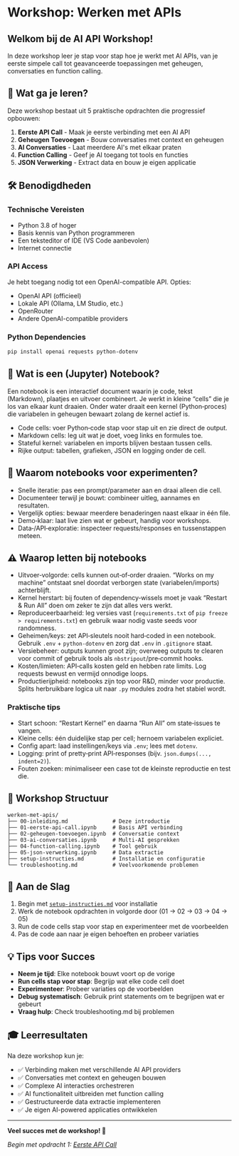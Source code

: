 # Workshop: Werken met APIs

## Welkom bij de AI API Workshop!

In deze workshop leer je stap voor stap hoe je werkt met AI APIs, van je eerste simpele call tot geavanceerde toepassingen met geheugen, conversaties en function calling.

## 🎯 Wat ga je leren?

Deze workshop bestaat uit 5 praktische opdrachten die progressief opbouwen:

1. **Eerste API Call** - Maak je eerste verbinding met een AI API
2. **Geheugen Toevoegen** - Bouw conversaties met context en geheugen
3. **AI Conversaties** - Laat meerdere AI's met elkaar praten
4. **Function Calling** - Geef je AI toegang tot tools en functies
5. **JSON Verwerking** - Extract data en bouw je eigen applicatie

## 🛠️ Benodigdheden

### Technische Vereisten
- Python 3.8 of hoger
- Basis kennis van Python programmeren
- Een teksteditor of IDE (VS Code aanbevolen)
- Internet connectie

### API Access
Je hebt toegang nodig tot een OpenAI-compatible API. Opties:
- OpenAI API (officieel)
- Lokale API (Ollama, LM Studio, etc.)
- OpenRouter
- Andere OpenAI-compatible providers

### Python Dependencies
```bash
pip install openai requests python-dotenv
```

## 📓 Wat is een (Jupyter) Notebook?

Een notebook is een interactief document waarin je code, tekst (Markdown), plaatjes en uitvoer combineert. Je werkt in kleine “cells” die je los van elkaar kunt draaien. Onder water draait een kernel (Python‑proces) die variabelen in geheugen bewaart zolang de kernel actief is.

- Code cells: voer Python‑code stap voor stap uit en zie direct de output.
- Markdown cells: leg uit wat je doet, voeg links en formules toe.
- Stateful kernel: variabelen en imports blijven bestaan tussen cells.
- Rijke output: tabellen, grafieken, JSON en logging onder de cell.

## 🧪 Waarom notebooks voor experimenten?

- Snelle iteratie: pas een prompt/parameter aan en draai alleen die cell.
- Documenteer terwijl je bouwt: combineer uitleg, aannames en resultaten.
- Vergelijk opties: bewaar meerdere benaderingen naast elkaar in één file.
- Demo‑klaar: laat live zien wat er gebeurt, handig voor workshops.
- Data‑/API‑exploratie: inspecteer requests/responses en tussenstappen meteen.

## ⚠️ Waarop letten bij notebooks

- Uitvoer‑volgorde: cells kunnen out‑of‑order draaien. “Works on my machine” ontstaat snel doordat verborgen state (variabelen/imports) achterblijft.
- Kernel herstart: bij fouten of dependency‑wissels moet je vaak “Restart & Run All” doen om zeker te zijn dat alles vers werkt.
- Reproduceerbaarheid: leg versies vast (`requirements.txt` of `pip freeze > requirements.txt`) en gebruik waar nodig vaste seeds voor randomness.
- Geheimen/keys: zet API‑sleutels nooit hard‑coded in een notebook. Gebruik `.env` + `python-dotenv` en zorg dat `.env` in `.gitignore` staat.
- Versiebeheer: outputs kunnen groot zijn; overweeg outputs te clearen voor commit of gebruik tools als `nbstripout`/pre‑commit hooks.
- Kosten/limieten: API‑calls kosten geld en hebben rate limits. Log requests bewust en vermijd onnodige loops.
- Productierijpheid: notebooks zijn top voor R&D, minder voor productie. Splits herbruikbare logica uit naar `.py` modules zodra het stabiel wordt.

### Praktische tips

- Start schoon: “Restart Kernel” en daarna “Run All” om state‑issues te vangen.
- Kleine cells: één duidelijke stap per cell; hernoem variabelen expliciet.
- Config apart: laad instellingen/keys via `.env`; lees met `dotenv`.
- Logging: print of pretty‑print API‑responses (bijv. `json.dumps(..., indent=2)`).
- Fouten zoeken: minimaliseer een case tot de kleinste reproductie en test die.

## 📁 Workshop Structuur

```
werken-met-apis/
├── 00-inleiding.md              # Deze introductie
├── 01-eerste-api-call.ipynb     # Basis API verbinding
├── 02-geheugen-toevoegen.ipynb  # Conversatie context
├── 03-ai-conversaties.ipynb     # Multi-AI gesprekken
├── 04-function-calling.ipynb    # Tool gebruik
├── 05-json-verwerking.ipynb     # Data extractie
├── setup-instructies.md         # Installatie en configuratie
└── troubleshooting.md           # Veelvoorkomende problemen
```

## 🚀 Aan de Slag

1. Begin met [`setup-instructies.md`](setup-instructies.md) voor installatie
2. Werk de notebook opdrachten in volgorde door (01 → 02 → 03 → 04 → 05)
3. Run de code cells stap voor stap en experimenteer met de voorbeelden
4. Pas de code aan naar je eigen behoeften en probeer variaties

## 💡 Tips voor Succes

- **Neem je tijd**: Elke notebook bouwt voort op de vorige
- **Run cells stap voor stap**: Begrijp wat elke code cell doet
- **Experimenteer**: Probeer variaties op de voorbeelden
- **Debug systematisch**: Gebruik print statements om te begrijpen wat er gebeurt
- **Vraag hulp**: Check troubleshooting.md bij problemen

## 🎓 Leerresultaten

Na deze workshop kun je:
- ✅ Verbinding maken met verschillende AI API providers
- ✅ Conversaties met context en geheugen bouwen
- ✅ Complexe AI interacties orchestreren
- ✅ AI functionaliteit uitbreiden met function calling
- ✅ Gestructureerde data extractie implementeren
- ✅ Je eigen AI-powered applicaties ontwikkelen

---

**Veel succes met de workshop! 🎉**

*Begin met opdracht 1: [Eerste API Call](01-eerste-api-call.ipynb)*
